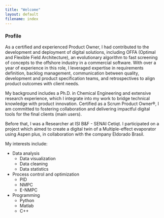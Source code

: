 ```yaml
---
title: "Welcome"
layout: default
filename: index
--- 
```


### Profile

As a certified and experienced Product Owner, I had contributed to the development and deployment of digital solutions, including OFFA (Optimal and Flexible Field Architecture), an evolutionary algorithm to fast screening of concepts to the offshore industry in a commercial software. With over a year of experience in this role, I leveraged expertise in requirements definition, backlog management, communication between quality, development and product specification teams, and retrospectives to align product outcomes with client needs.  

My background includes a Ph.D. in Chemical Engineering and extensive research experience, which I integrate into my work to bridge technical knowledge with product innovation. Certified as a Scrum Product Owner®, I am committed to fostering collaboration and delivering impactful digital tools for the final clients (main users).

Before that, I was a Researcher at ISI B&F - SENAI Cetiqt. I participated on a project which aimed to create a digital twin of a Multiple-effect evaporator using Aspen plus, in collaboration with the company Eldorado Brasil.

My interests include:

* Data analysis
    * Data visualization
    * Data cleaning
    * Data statistics
* Process control and optimization
    * PID
    * NMPC
    * E-NMPC
* Programming
    * Python
    * Matlab
    * C++



<!--
### Something I just started to work on...
[SAS programming course](https://www.sas.com/en_us/home.html)\-->





